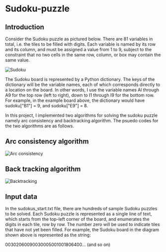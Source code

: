 # Sudoku-puzzle

## Introduction

Consider the Sudoku puzzle as pictured below. There are 81 variables in total, i.e. the tiles to be filled with digits. Each variable is named by its row and its column, and must be assigned a value from 1 to 9, subject to the constraint that no two cells in the same row, column, or box may contain the same value.

![Sudoku](https://user-images.githubusercontent.com/81757215/160066254-a60ff7e6-dba8-4320-b88a-1f85df899c92.JPG)

The Sudoku board is represented by a Python dictionary. The keys of the dictionary will be the variable names, each of which corresponds directly to a location on the board. In other words, I use the variable names Al through A9 for the top row (left to right), down to I1 through I9 for the bottom row. For example, in the example board above, the dictionary would have sudoku["B1"] = 9, and sudoku["E9"] = 8.

In this project, I implemented two algorithms for solving the sudoku puzzle namely arc consistency and backtracking algorithm. The psuedo codes for the two algorithms are as follows.

## Arc consistency algorithm

![Arc consistency](https://user-images.githubusercontent.com/81757215/160067432-64c2fe72-f3cb-43dc-97b0-217b12812bba.JPG)

## Back tracking algorithm

![Backtracking](https://user-images.githubusercontent.com/81757215/160067521-47762455-7640-4b33-81ca-d66556cb9179.JPG)

## Input data

In the sudokus_start.txt file, there are hundreds of sample Sudoku puzzles to be solved. Each Sudoku puzzle is represented as a single line of text, which starts from the top-left corner of the board, and enumerates the digits in each tile, row by row. The number zero will be used to indicate tiles that have not yet been filled. For example, the Sudoku board in the diagram shown above is represented as the string:

00302060090030005001001806400... (and so on)
